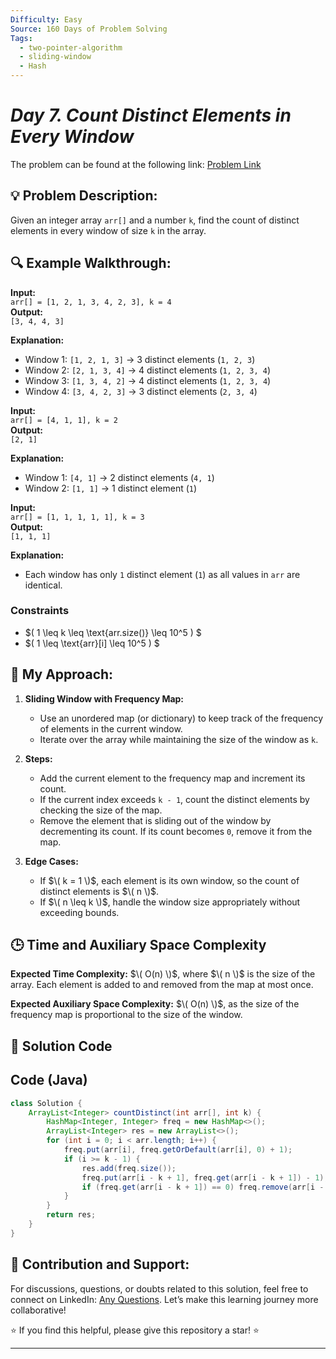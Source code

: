 ```yaml
---
Difficulty: Easy
Source: 160 Days of Problem Solving
Tags:
  - two-pointer-algorithm
  - sliding-window
  - Hash
---
```


#  _Day 7. Count Distinct Elements in Every Window_ 

The problem can be found at the following link: [Problem Link](https://www.geeksforgeeks.org/batch/gfg-160-problems/track/two-pointer-technique-gfg-160/problem/count-distinct-elements-in-every-window)

## 💡 **Problem Description:**

Given an integer array `arr[]` and a number `k`, find the count of distinct elements in every window of size `k` in the array.

## 🔍 **Example Walkthrough:**

**Input:**  
`arr[] = [1, 2, 1, 3, 4, 2, 3], k = 4`  
**Output:**  
`[3, 4, 4, 3]`

**Explanation:**

- Window 1: `[1, 2, 1, 3]` → 3 distinct elements (`1, 2, 3`)
- Window 2: `[2, 1, 3, 4]` → 4 distinct elements (`1, 2, 3, 4`)
- Window 3: `[1, 3, 4, 2]` → 4 distinct elements (`1, 2, 3, 4`)
- Window 4: `[3, 4, 2, 3]` → 3 distinct elements (`2, 3, 4`)

**Input:**  
`arr[] = [4, 1, 1], k = 2`  
**Output:**  
`[2, 1]`

**Explanation:**

- Window 1: `[4, 1]` → 2 distinct elements (`4, 1`)
- Window 2: `[1, 1]` → 1 distinct element (`1`)

**Input:**  
`arr[] = [1, 1, 1, 1, 1], k = 3`  
**Output:**  
`[1, 1, 1]`

**Explanation:**

- Each window has only `1` distinct element (`1`) as all values in `arr` are identical.

### **Constraints**

- $\( 1 \leq k \leq \text{arr.size()} \leq 10^5 \) $
- $\( 1 \leq \text{arr}[i] \leq 10^5 \) $

## 🎯 **My Approach:**

1. **Sliding Window with Frequency Map:**

   - Use an unordered map (or dictionary) to keep track of the frequency of elements in the current window.
   - Iterate over the array while maintaining the size of the window as `k`.

2. **Steps:**

   - Add the current element to the frequency map and increment its count.
   - If the current index exceeds `k - 1`, count the distinct elements by checking the size of the map.
   - Remove the element that is sliding out of the window by decrementing its count. If its count becomes `0`, remove it from the map.

3. **Edge Cases:**
   - If $\( k = 1 \)$, each element is its own window, so the count of distinct elements is $\( n \)$.
   - If $\( n \leq k \)$, handle the window size appropriately without exceeding bounds.

## 🕒 **Time and Auxiliary Space Complexity**

**Expected Time Complexity:** $\( O(n) \)$, where $\( n \)$ is the size of the array. Each element is added to and removed from the map at most once.

**Expected Auxiliary Space Complexity:** $\( O(n) \)$, as the size of the frequency map is proportional to the size of the window.

## 📝 **Solution Code**

## Code (Java)

```java
class Solution {
    ArrayList<Integer> countDistinct(int arr[], int k) {
        HashMap<Integer, Integer> freq = new HashMap<>();
        ArrayList<Integer> res = new ArrayList<>();
        for (int i = 0; i < arr.length; i++) {
            freq.put(arr[i], freq.getOrDefault(arr[i], 0) + 1);
            if (i >= k - 1) {
                res.add(freq.size());
                freq.put(arr[i - k + 1], freq.get(arr[i - k + 1]) - 1);
                if (freq.get(arr[i - k + 1]) == 0) freq.remove(arr[i - k + 1]);
            }
        }
        return res;
    }
}
```

## 🎯 **Contribution and Support:**

For discussions, questions, or doubts related to this solution, feel free to connect on LinkedIn: [Any Questions](https://www.linkedin.com/in/sanjana-yadav007). Let’s make this learning journey more collaborative!

⭐ If you find this helpful, please give this repository a star! ⭐

---
